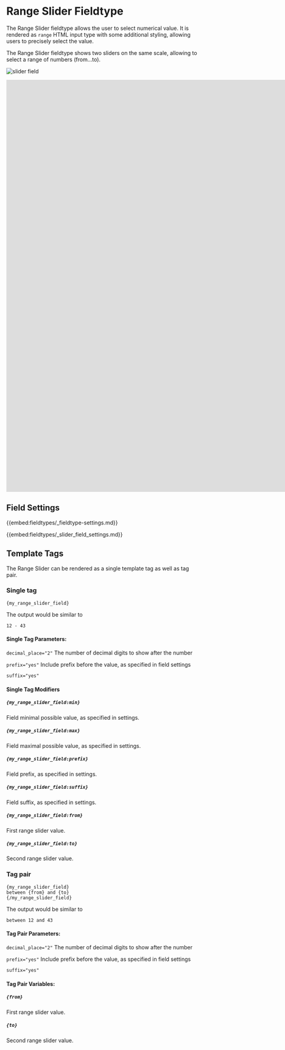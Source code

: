 <!--
    This source file is part of the open source project
    ExpressionEngine User Guide (https://github.com/ExpressionEngine/ExpressionEngine-User-Guide)

    @link      https://expressionengine.com/
    @copyright Copyright (c) 2003-2020, Packet Tide, LLC (https://packettide.com)
    @license   https://expressionengine.com/license Licensed under Apache License, Version 2.0
-->

# Range Slider Fieldtype

The Range Slider fieldtype allows the user to select numerical value. It is rendered as `range` HTML input type with some additional styling, allowing users to precisely select the value.   

The Range Slider fieldtype shows two sliders on the same scale, allowing to select a range of numbers (from...to).

![slider field](_images/field_slider.png)

<div class="video-wrapper">
<iframe src="https://www.youtube.com/embed/zPyPAmVQLNQ?vq=HD1080" width="1920" height="1080" frameborder="0" webkitallowfullscreen mozallowfullscreen allowfullscreen></iframe>
</div>

## Field Settings

{{embed:fieldtypes/_fieldtype-settings.md}}

{{embed:fieldtypes/_slider_field_settings.md}}

## Template Tags

The Range Slider can be rendered as a single template tag as well as tag pair.

### Single tag

`{my_range_slider_field}`

The output would be similar to 
```
12 - 43
```

#### Single Tag Parameters:

`decimal_place="2"`
The number of decimal digits to show after the number

`prefix="yes"`
Include prefix before the value, as specified in field settings

`suffix="yes"`

#### Single Tag Modifiers

##### `{my_range_slider_field:min}`

Field minimal possible value, as specified in settings.

##### `{my_range_slider_field:max}`

Field maximal possible value, as specified in settings.

##### `{my_range_slider_field:prefix}`

Field prefix, as specified in settings.

##### `{my_range_slider_field:suffix}`

Field suffix, as specified in settings.

##### `{my_range_slider_field:from}`

First range slider value. 

##### `{my_range_slider_field:to}`

Second range slider value.

### Tag pair

```
{my_range_slider_field}
between {from} and {to}
{/my_range_slider_field}
```

The output would be similar to 
```
between 12 and 43
```

#### Tag Pair Parameters:

`decimal_place="2"`
The number of decimal digits to show after the number

`prefix="yes"`
Include prefix before the value, as specified in field settings

`suffix="yes"`

#### Tag Pair Variables:

##### `{from}`

First range slider value. 

##### `{to}`

Second range slider value.
